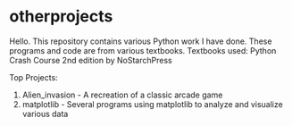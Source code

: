 # otherprojects
Hello. This repository contains various Python work I have done.
These programs and code are from various textbooks. 
Textbooks used:
Python Crash Course 2nd edition by NoStarchPress

Top Projects: 
1) Alien_invasion - A recreation of a classic arcade game
2) matplotlib - Several programs using matplotlib to analyze and visualize various data

